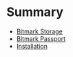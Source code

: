 # Summary

* [Bitmark Storage](README.md)
* [Bitmark Passport](chapter1.md)
* [Installation](installation.md)

